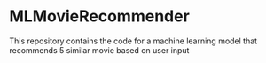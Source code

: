 # MLMovieRecommender
This repository contains the code for a machine learning model that recommends 5 similar movie  based on user input
